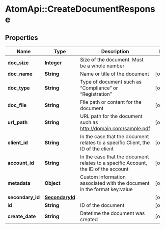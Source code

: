 # AtomApi::CreateDocumentResponse

## Properties
Name | Type | Description | Notes
------------ | ------------- | ------------- | -------------
**doc_size** | **Integer** | Size of the document. Must be a whole number | 
**doc_name** | **String** | Name or title of the document | [optional] 
**doc_type** | **String** | Type of document such as “Compliance” or “Registration” | [optional] 
**doc_file** | **String** | File path or content for the document | [optional] 
**url_path** | **String** | URL path for the document such as http://domain.com/sample.pdf | [optional] 
**client_id** | **String** | In the case that the document relates to a specific Client, the ID of the client | [optional] 
**account_id** | **String** | In the case that the document relates to a specific Account, the ID of the account | [optional] 
**metadata** | **Object** | Custom information associated with the document in the format key:value | [optional] 
**secondary_id** | [**SecondaryId**](SecondaryId.md) |  | [optional] 
**id** | **String** | ID of the document | [optional] 
**create_date** | **String** | Datetime the document was created | [optional] 


